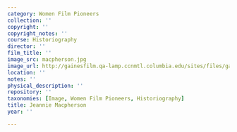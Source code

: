 ```yaml
---
category: Women Film Pioneers
collection: ''
copyright: ''
copyright_notes: ''
course: Historiography
director: ''
film_title: ''
image_src: macpherson.jpg
image_url: http://gainesfilm.qa-lamp.ccnmtl.columbia.edu/sites/files/gainesfilm/images/macpherson.jpg
location: ''
notes: ''
physical_description: ''
repository: ''
taxonomies: [Image, Women Film Pioneers, Historiography]
title: Jeannie Macpherson
year: ''

---
```

